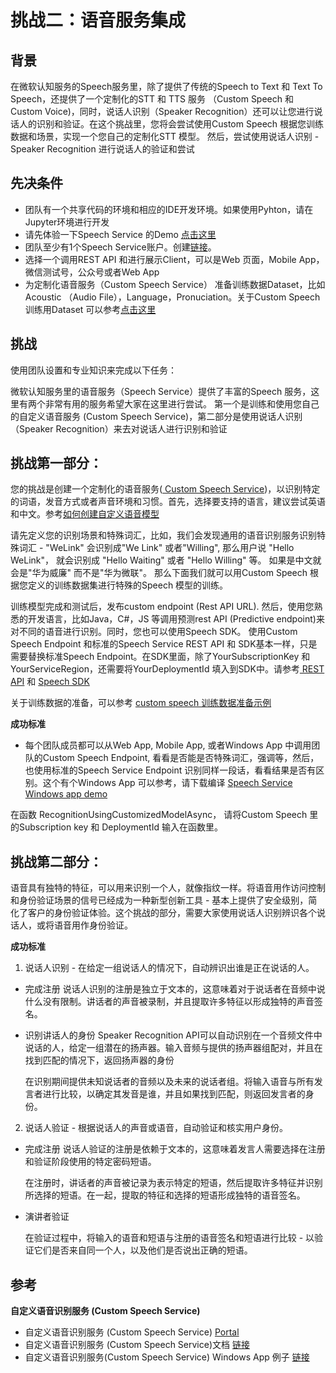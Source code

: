 # 挑战二：语音服务集成

## 背景

在微软认知服务的Speech服务里，除了提供了传统的Speech to Text 和 Text To Speech，还提供了一个定制化的STT 和 TTS 服务 （Custom Speech 和 Custom Voice)，同时，说话人识别（Speaker Recognition）还可以让您进行说话人的识别和验证。在这个挑战里，您将会尝试使用Custom Speech 根据您训练数据和场景，实现一个您自己的定制化STT 模型。 然后，尝试使用说话人识别 - Speaker Recognition 进行说话人的验证和尝试

## 先决条件

* 团队有一个共享代码的环境和相应的IDE开发环境。如果使用Pyhton，请在Jupyter环境进行开发
* 请先体验一下Speech Service 的Demo <a href="https://azure.microsoft.com/zh-cn/services/cognitive-services/directory/speech/" target="_blank">点击这里</a>
* 团队至少有1个Speech Service账户。创建<a href="https://azure.microsoft.com/zh-cn/try/cognitive-services/my-apis/?api=speech-services" target="_blank">链接</a>。
* 选择一个调用REST API 和进行展示Client，可以是Web 页面，Mobile App，微信测试号，公众号或者Web App
* 为定制化语音服务（Custom Speech Service） 准备训练数据Dataset，比如Acoustic （Audio File），Language，Pronuciation。关于Custom Speech 训练用Dataset 可以参考<a href="https://docs.microsoft.com/en-us/azure/cognitive-services/speech-service/how-to-customize-speech-models" target="_blank">点击这里</a>

## 挑战

使用团队设置和专业知识来完成以下任务：

微软认知服务里的语音服务（Speech Service）提供了丰富的Speech 服务，这里有两个非常有用的服务希望大家在这里进行尝试。 第一个是训练和使用您自己的自定义语音服务 (Custom Speech Service)，第二部分是使用说话人识别（Speaker Recognition）来去对说话人进行识别和验证

## 挑战第一部分：
您的挑战是创建一个定制化的语音服务(<a href="https://cris.ai/Home/CustomSpeechCustom" target="_blank"> Custom Speech Service</a>)，以识别特定的词语，发音方式或者声音环境和习惯。首先，选择要支持的语言，建议尝试英语和中文。参考<a href="https://docs.microsoft.com/en-us/azure/cognitive-services/speech-service/how-to-customize-speech-models" target="_blank">如何创建自定义语音模型</a> 

请先定义您的识别场景和特殊词汇，比如，我们会发现通用的语音识别服务识别特殊词汇 - "WeLink" 会识别成"We Link" 或者"Willing", 那么用户说 "Hello WeLink"， 就会识别成 "Hello Waiting" 或者 "Hello Willing" 等。 如果是中文就会是"华为威廉" 而不是"华为微联"。 那么下面我们就可以用Custom Speech 根据您定义的训练数据集进行特殊的Speech 模型的训练。 

训练模型完成和测试后，发布custom endpoint (Rest API URL). 然后，使用您熟悉的开发语言，比如Java，C#，JS 等调用预测rest API (Predictive endpoint)来对不同的语音进行识别。同时，您也可以使用Speech SDK。 使用Custom Speech Endpoint 和标准的Speech Service REST API 和 SDK基本一样，只是需要替换标准Speech Endpoint。在SDK里面，除了YourSubscriptionKey 和YourServiceRegion，还需要将YourDeploymentId 填入到SDK中。请参考<a href="https://docs.microsoft.com/en-us/azure/cognitive-services/speech-service/rest-apis#speech-to-text" target="_blank"> REST API</a> 和 <a href="https://docs.microsoft.com/en-us/azure/cognitive-services/speech-service/speech-sdk" target="_blank"> Speech SDK</a>  

关于训练数据的准备，可以参考 <a href="https://github.com/Microsoft/Cognitive-Custom-Speech-Service" target="_blank">custom speech 训练数据准备示例</a>

**成功标准**
* 每个团队成员都可以从Web App, Mobile App, 或者Windows App 中调用团队的Custom Speech Endpoint, 看看是否能是否特殊词汇，强调等，然后，也使用标准的Speech Service Endpoint 识别同样一段话，看看结果是否有区别。这个有个Windows App 可以参考，请下载编译 <a href="https://github.com/Azure-Samples/cognitive-services-speech-sdk/tree/master/Windows/csharp_samples" target="_blank">Speech Service Windows app demo</a>

在函数 RecognitionUsingCustomizedModelAsync， 请将Custom Speech 里的Subscription key 和 DeploymentId 输入在函数里。

## 挑战第二部分：
语音具有独特的特征，可以用来识别一个人，就像指纹一样。将语音用作访问控制和身份验证场景的信号已经成为一种新型创新工具 - 基本上提供了安全级​​别，简化了客户的身份验证体验。这个挑战的部分，需要大家使用说话人识别辨识各个说话人，或将语音用作身份验证。

**成功标准**
1. 说话人识别 - 在给定一组说话人的情况下，自动辨识出谁是正在说话的人。

* 完成注册
  说话人识别的注册是独立于文本的，这意味着对于说话者在音频中说什么没有限制。讲话者的声音被录制，并且提取许多特征以形成独特的声音签名。

* 识别讲话人的身份 
  Speaker Recognition API可以自动识别在一个音频文件中说话的人，给定一组潜在的扬声器。输入音频与提供的扬声器组配对，并且在找到匹配的情况下，返回扬声器的身份

  在识别期间提供未知说话者的音频以及未来的说话者组。将输入语音与所有发言者进行比较，以确定其发音是谁，并且如果找到匹配，则返回发言者的身份。

2. 说话人验证 - 根据说话人的声音或语音，自动验证和核实用户身份。

* 完成注册 
  说话人验证的注册是依赖于文本的，这意味着发言人需要选择在注册和验证阶段使用的特定密码短语。

  在注册时，讲话者的声音被记录为表示特定的短语，然后提取许多特征并识别所选择的短语。在一起，提取的特征和选择的短语形成独特的语音签名。

* 演讲者验证

  在验证过程中，将输入的语音和短语与注册的语音签名和短语进行比较 - 以验证它们是否来自同一个人，以及他们是否说出正确的短语。

## 参考

**自定义语音识别服务 (Custom Speech Service)**

* 自定义语音识别服务 (Custom Speech Service) <a href="https://cris.ai/" target="_blank">Portal</a>
* 自定义语音识别服务 (Custom Speech Service)文档 <a href="https://docs.microsoft.com/zh-cn/azure/cognitive-services/speech-service/how-to-customize-speech-models" target="_blank">链接</a>
* 自定义语音识别服务(Custom Speech Service) Windows App 例子 <a href="https://github.com/Azure-Samples/cognitive-services-speech-sdk/tree/master/samples" target="_blank">链接</a>
